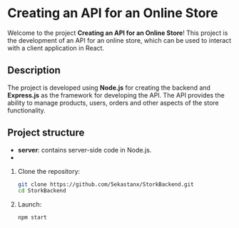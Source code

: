 # Creating an API for an Online Store

Welcome to the project **Creating an API for an Online Store**! This project is the development of an API for an online store, which can be used to interact with a client application in React.

## Description

The project is developed using **Node.js** for creating the backend and **Express.js** as the framework for developing the API. The API provides the ability to manage products, users, orders and other aspects of the store functionality.

## Project structure

- **server**: contains server-side code in Node.js.
- 
1. Clone the repository:

   ```bash
   git clone https://github.com/5ekastanx/StorkBackend.git
   cd StorkBackend
2. Launch:
   ```bash
   npm start
